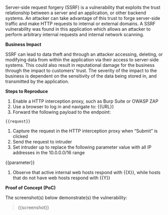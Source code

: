 Server-side request forgery (SSRF) is a vulnerability that exploits the trust relationship between a server and an application, or other backend systems. An attacker can take advantage of this trust to forge server-side traffic and make HTTP requests to internal or external domains. A SSRF vulnerability was found in this application which allows an attacker to perform arbitrary internal requests and internal network scanning.

**Business Impact**

SSRF can lead to data theft and through an attacker accessing, deleting, or modifying data from within the application via their access to server-side systems. This could also result in reputational damage for the business through the impact to customers’ trust. The severity of the impact to the business is dependent on the sensitivity of the data being stored in, and transmitted by the application.

**Steps to Reproduce**

1. Enable a HTTP interception proxy, such as Burp Suite or OWASP ZAP
1. Use a browser to log in and navigate to: {{URL}}
1. Forward the following payload to the endpoint:

```HTTP
{{request}}
```

1. Capture the request in the HTTP interception proxy when “Submit” is clicked
1. Send the request to intruder
1. Set intruder up to replace the following parameter value with all IP addresses in the 10.0.0.0/16 range

 {{parameter}}

1. Observe that active internal web hosts respond with {{X}}, while hosts that do not have web hosts respond with {{Y}}

**Proof of Concept (PoC)**

The screenshot(s) below demonstrate(s) the vulnerability:
>
> {{screenshot}}
